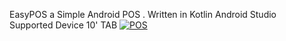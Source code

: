 EasyPOS a Simple Android POS . Written in Kotlin Android Studio <br>
Supported Device 10' TAB
[![POS](http://img.youtube.com/vi/zyGIBsxocUc/0.jpg)](http://www.youtube.com/watch?v=zyGIBsxocUc "Easy POS")
